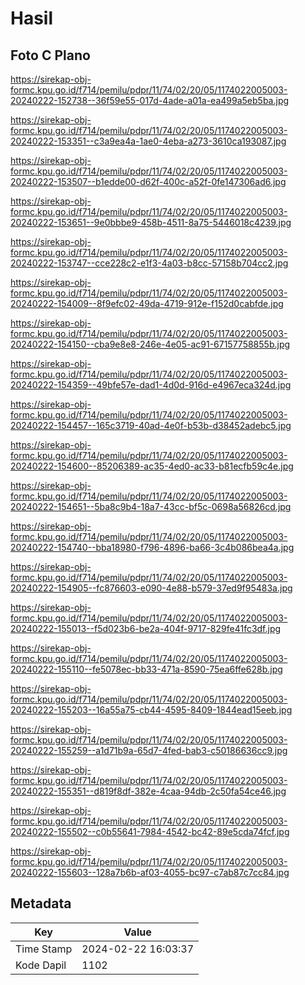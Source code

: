 # Hasil

## Foto C Plano

https://sirekap-obj-formc.kpu.go.id/f714/pemilu/pdpr/11/74/02/20/05/1174022005003-20240222-152738--36f59e55-017d-4ade-a01a-ea499a5eb5ba.jpg

https://sirekap-obj-formc.kpu.go.id/f714/pemilu/pdpr/11/74/02/20/05/1174022005003-20240222-153351--c3a9ea4a-1ae0-4eba-a273-3610ca193087.jpg

https://sirekap-obj-formc.kpu.go.id/f714/pemilu/pdpr/11/74/02/20/05/1174022005003-20240222-153507--b1edde00-d62f-400c-a52f-0fe147306ad6.jpg

https://sirekap-obj-formc.kpu.go.id/f714/pemilu/pdpr/11/74/02/20/05/1174022005003-20240222-153651--9e0bbbe9-458b-4511-8a75-5446018c4239.jpg

https://sirekap-obj-formc.kpu.go.id/f714/pemilu/pdpr/11/74/02/20/05/1174022005003-20240222-153747--cce228c2-e1f3-4a03-b8cc-57158b704cc2.jpg

https://sirekap-obj-formc.kpu.go.id/f714/pemilu/pdpr/11/74/02/20/05/1174022005003-20240222-154009--8f9efc02-49da-4719-912e-f152d0cabfde.jpg

https://sirekap-obj-formc.kpu.go.id/f714/pemilu/pdpr/11/74/02/20/05/1174022005003-20240222-154150--cba9e8e8-246e-4e05-ac91-67157758855b.jpg

https://sirekap-obj-formc.kpu.go.id/f714/pemilu/pdpr/11/74/02/20/05/1174022005003-20240222-154359--49bfe57e-dad1-4d0d-916d-e4967eca324d.jpg

https://sirekap-obj-formc.kpu.go.id/f714/pemilu/pdpr/11/74/02/20/05/1174022005003-20240222-154457--165c3719-40ad-4e0f-b53b-d38452adebc5.jpg

https://sirekap-obj-formc.kpu.go.id/f714/pemilu/pdpr/11/74/02/20/05/1174022005003-20240222-154600--85206389-ac35-4ed0-ac33-b81ecfb59c4e.jpg

https://sirekap-obj-formc.kpu.go.id/f714/pemilu/pdpr/11/74/02/20/05/1174022005003-20240222-154651--5ba8c9b4-18a7-43cc-bf5c-0698a56826cd.jpg

https://sirekap-obj-formc.kpu.go.id/f714/pemilu/pdpr/11/74/02/20/05/1174022005003-20240222-154740--bba18980-f796-4896-ba66-3c4b086bea4a.jpg

https://sirekap-obj-formc.kpu.go.id/f714/pemilu/pdpr/11/74/02/20/05/1174022005003-20240222-154905--fc876603-e090-4e88-b579-37ed9f95483a.jpg

https://sirekap-obj-formc.kpu.go.id/f714/pemilu/pdpr/11/74/02/20/05/1174022005003-20240222-155013--f5d023b6-be2a-404f-9717-829fe41fc3df.jpg

https://sirekap-obj-formc.kpu.go.id/f714/pemilu/pdpr/11/74/02/20/05/1174022005003-20240222-155110--fe5078ec-bb33-471a-8590-75ea6ffe628b.jpg

https://sirekap-obj-formc.kpu.go.id/f714/pemilu/pdpr/11/74/02/20/05/1174022005003-20240222-155203--16a55a75-cb44-4595-8409-1844ead15eeb.jpg

https://sirekap-obj-formc.kpu.go.id/f714/pemilu/pdpr/11/74/02/20/05/1174022005003-20240222-155259--a1d71b9a-65d7-4fed-bab3-c50186636cc9.jpg

https://sirekap-obj-formc.kpu.go.id/f714/pemilu/pdpr/11/74/02/20/05/1174022005003-20240222-155351--d819f8df-382e-4caa-94db-2c50fa54ce46.jpg

https://sirekap-obj-formc.kpu.go.id/f714/pemilu/pdpr/11/74/02/20/05/1174022005003-20240222-155502--c0b55641-7984-4542-bc42-89e5cda74fcf.jpg

https://sirekap-obj-formc.kpu.go.id/f714/pemilu/pdpr/11/74/02/20/05/1174022005003-20240222-155603--128a7b6b-af03-4055-bc97-c7ab87c7cc84.jpg


## Metadata

| Key        | Value               |
| ---------- | ------------------- |
| Time Stamp | 2024-02-22 16:03:37 |
| Kode Dapil | 1102                |



